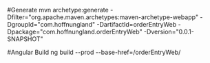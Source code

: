 #Generate
	mvn archetype:generate -Dfilter="org.apache.maven.archetypes:maven-archetype-webapp" -DgroupId="com.hoffnungland" -DartifactId=orderEntryWeb -Dpackage="com.hoffnungland.orderEntryWeb" -Dversion="0.0.1-SNAPSHOT"


#Angular Build
	ng build --prod --base-href=/orderEntryWeb/
